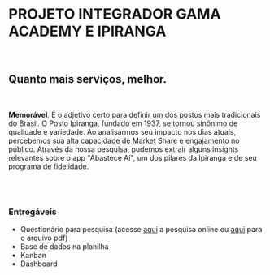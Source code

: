 <h1>PROJETO INTEGRADOR GAMA ACADEMY E IPIRANGA</h1>
<br>
<h2>Quanto mais serviços, melhor.</h2>
<br>
<p><b>Memorável</b>. É o adjetivo certo para definir um dos postos mais tradicionais do Brasil. O Posto Ipiranga, fundado em 1937, se tornou sinônimo de qualidade e variedade. Ao analisarmos seu impacto nos dias atuais, percebemos sua alta capacidade de Market Share e engajamento no público. Através da nossa pesquisa, pudemos extrair alguns insights relevantes sobre o app "Abastece Aí", um dos pilares da Ipiranga e de seu programa de fidelidade.</p>
<br>
<br>
<h3>Entregáveis</h3>
<ul>
  <li>Questionário para pesquisa (acesse <a href="https://s.surveyplanet.com/mkwemztc" target="_blank">aqui</a> a pesquisa online ou <a href="https://github.com/ProjetoAppIpiranga/Principal/blob/main/questionario.pdf" target="_blank">aqui</a> para o arquivo pdf)</li>
  <li>Base de dados na planilha</li>
  <li>Kanban</li>
  <li>Dashboard</li>
</ul>
<br>
<br>

